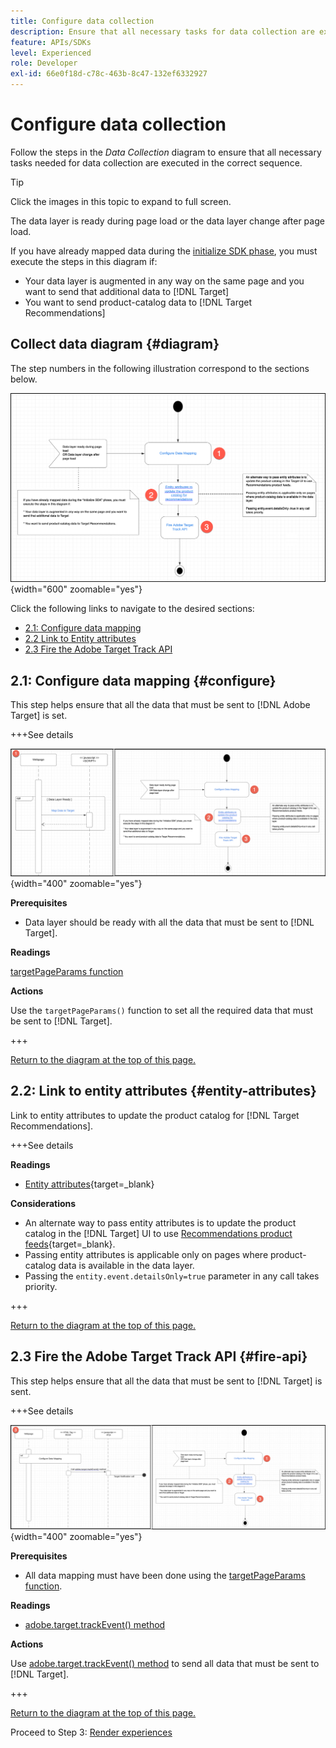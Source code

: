 ```yaml
---
title: Configure data collection
description: Ensure that all necessary tasks for data collection are executed in the correct sequence.
feature: APIs/SDKs
level: Experienced
role: Developer
exl-id: 66e0f18d-c78c-463b-8c47-132ef6332927
---
```

# Configure data collection

Follow the steps in the *Data Collection* diagram to ensure that all necessary tasks needed for data collection are executed in the correct sequence.

>[!TIP]
>
>Click the images in this topic to expand to full screen.

The data layer is ready during page load or the data layer change after page load.

If you have already mapped data during the [initialize SDK phase](/help/dev/patterns/recs-atjs/initialize-sdk.md), you must execute the steps in this diagram if:

* Your data layer is augmented in any way on the same page and you want to send that additional data to [!DNL Target]
* You want to send product-catalog data to [!DNL Target Recommendations]

## Collect data diagram {#diagram}

The step numbers in the following illustration correspond to the sections below.

![Data Collection diagram](/help/dev/patterns/recs-atjs/assets/data-collection-diagram.png){width="600" zoomable="yes"}

Click the following links to navigate to the desired sections:

* [2.1: Configure data mapping](#configure)
* [2.2 Link to Entity attributes](#entity-attributes)
* [2.3 Fire the Adobe Target Track API](#fire-api)

## 2.1: Configure data mapping {#configure}

This step helps ensure that all the data that must be sent to [!DNL Adobe Target] is set.

+++See details

![Configure data mapping diagram](/help/dev/patterns/recs-atjs/assets/configure-data-mapping-combined.png){width="400" zoomable="yes"}

**Prerequisites**

* Data layer should be ready with all the data that must be sent to [!DNL Target].

**Readings**

[targetPageParams function](/help/dev/implement/client-side/atjs/atjs-functions/targetpageparams.md)

**Actions**

Use the `targetPageParams()` function to set all the required data that must be sent to [!DNL Target].

+++

[Return to the diagram at the top of this page.](#diagram)

## 2.2: Link to entity attributes {#entity-attributes}

Link to entity attributes to update the product catalog for [!DNL Target Recommendations].

+++See details

**Readings**

* [Entity attributes](https://experienceleague.adobe.com/docs/target/using/recommendations/entities/entity-attributes.html){target=_blank}

**Considerations**

* An alternate way to pass entity attributes is to update the product catalog in the [!DNL Target] UI to use [Recommendations product feeds](https://experienceleague.adobe.com/docs/target/using/recommendations/entities/feeds.html){target=_blank}.
* Passing entity attributes is applicable only on pages where product-catalog data is available in the data layer.
* Passing the `entity.event.detailsOnly=true` parameter in any call takes priority.

+++

[Return to the diagram at the top of this page.](#diagram)

## 2.3 Fire the Adobe Target Track API {#fire-api}

This step helps ensure that all the data that must be sent to [!DNL Target] is sent.

+++See details

![Fire Adobe Target Track API diagram](/help/dev/patterns/recs-atjs/assets/fire-track-api-combined.png){width="400" zoomable="yes"}

**Prerequisites**

* All data mapping must have been done using the [targetPageParams function](/help/dev/implement/client-side/atjs/atjs-functions/targetpageparams.md).

**Readings**

* [adobe.target.trackEvent() method](/help/dev/implement/client-side/atjs/atjs-functions/adobe-target-trackevent.md)

**Actions**

Use [adobe.target.trackEvent() method](/help/dev/implement/client-side/atjs/atjs-functions/adobe-target-trackevent.md) to send all data that must be sent to [!DNL Target].

+++

[Return to the diagram at the top of this page.](#diagram)

Proceed to Step 3: [Render experiences](/help/dev/patterns/recs-atjs/render-experiences.md)
